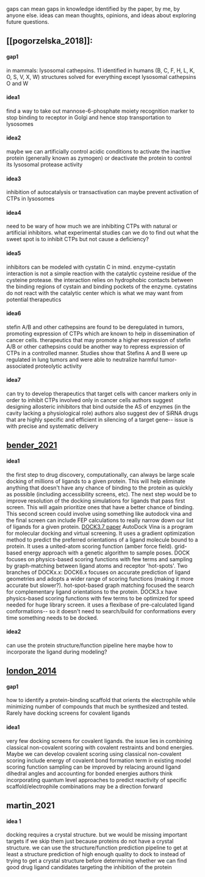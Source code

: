 gaps can mean gaps in knowledge identified by the paper, by me, by anyone else. 
ideas can mean thoughts, opinions, and ideas about exploring future questions. 

## [[pogorzelska_2018]]: 
#### gap1
in mammals: lysosomal cathepsins. 11 identified in humans (B, C, F, H, L, K, O, S, V,  X, W)
structures solved for everything except lysosomal cathepsins O and W

#### idea1
find a way to take out mannose-6-phosphate moiety recognition marker to stop binding to receptor in Golgi and hence stop transportation to lysosomes 

#### idea2 
maybe we can artificially control acidic conditions to activate the inactive protein (generally known as zymogen) or deactivate the protein to control its lysosomal protease activity 

#### idea3
inhibition of autocatalysis or transactivation can maybe prevent activation of CTPs in lysosomes

#### idea4
need to be wary of how much we are inhibiting CTPs with natural or artificial inhibitors. what experimental studies can we do to find out what the sweet spot is to inhibit CTPs but not cause a deficiency? 

#### idea5
inhibitors can be modeled with cystatin C in mind. enzyme-cystatin interaction is not a simple reaction with the catalytic cysteine residue of the cysteine protease. the interaction relies on hydrophobic contacts between the binding regions of cystain and binding pockets of the enzyme. cystatins do not react with the catalytic center which is what we may want from potential therapeutics 

#### idea6 
stefin A/B and other cathepsins are found to be deregulated in tumors, promoting expression of CTPs which are known to help in dissemination of cancer cells. therapeutics that may promote a higher expression of stefin A/B or other cathepsins could be another way to repress expression of CTPs in a controlled manner. 
Studies show that Stefins A and B were up regulated in lung tumors and were able to neutralize harmful tumor-associated proteolytic activity 

#### idea7
can try to develop therapeutics that target cells with cancer markers only in order to inhibit CTPs involved only in cancer cells
authors suggest designing allosteric inhibitors that bind outside the AS of enzymes (in the cavity lacking a physiological role)
authors also suggest dev of SiRNA drugs that are highly specific and efficient in silencing of a target gene-- issue is with precise and systematic delivery 

## [bender_2021](bender_2021)
#### idea1
the first step to drug discovery, computationally, can always be large scale docking of millions of ligands to a given protein. This will help eliminate anything that doesn't have any chance of binding to the protein as quickly as possible (including accessibility screens, etc). The next step would be to improve resolution of the docking simulations for ligands that pass first screen. This will again prioritize ones that have a better chance of binding. This second screen could involve using something like autodock vina and the final screen can include FEP calculations to really narrow down our list of ligands for a given protein. 
[DOCK3.7 paper](https://journals.plos.org/plosone/article?id=10.1371/journal.pone.0075992)
AutoDock Vina is a program for molecular docking and virtual screening. It uses a gradient optimization method to predict the preferred orientations of a ligand molecule bound to a protein. It uses a united-atom scoring function (amber force field). grid-based energy approach with a genetic algorithm to sample poses. 
	DOCK focuses on physics-based scoring functions with few terms and sampling by graph-matching between ligand atoms and receptor 'hot-spots'. Two branches of DOCKx.x: 
		DOCK6.x focuses on accurate prediction of ligand geometries and adopts a wider range of scoring functions (making it more accurate but slower?). hot-spot-based graph matching focused the search for complementary ligand orientations to the protein. 
		DOCK3.x have physics-based scoring functions with few terms to be optimized for speed needed for huge library screen. it uses a flexibase of pre-calculated ligand conformations-- so it doesn't need to search/build for conformations every time something needs to be docked. 
		
#### idea2
can use the protein structure/function pipeline here maybe 
how to incorporate the ligand during modeling?

## [london_2014](london_2014)

#### gap1
how to identify a protein-binding scaffold that orients the electrophile while minimizing number of compounds that much be synthesized and tested. Rarely have docking screens for covalent ligands 

#### idea1
very few docking screens for covalent ligands. the issue lies in combining classical non-covalent scoring with covalent restraints and bond energies. Maybe we can develop covalent scoring using classical non-covalent scoring 
include energy of covalent bond formation term in existing model scoring function 
sampling can be improved by relacing around ligand dihedral angles and accounting for bonded energies 
authors think incorporating quantum level approaches to predict reactivity of specific scaffold/electrophile combinations may be a direction forward

## martin_2021
#### idea 1
docking requires a crystal structure. but we would be missing important targets if we skip them just because proteins do not have a crystal structure. we can use the structure/function prediction pipeline to get at least a structure prediction of high enough quality to dock to instead of trying to get a crystal structure before determining whether we can find good drug ligand candidates targeting the inhibition of the protein 